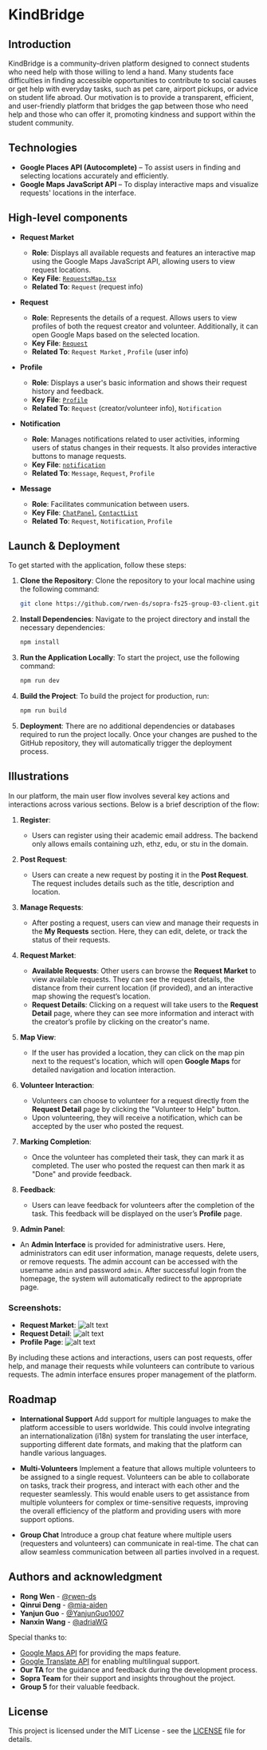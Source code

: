 # KindBridge

## Introduction

KindBridge is a community-driven platform designed to connect students who need help with those willing to lend a hand. Many students face difficulties in finding accessible opportunities to contribute to social causes or get help with everyday tasks, such as pet care, airport pickups, or advice on student life abroad. Our motivation is to provide a transparent, efficient, and user-friendly platform that bridges the gap between those who need help and those who can offer it, promoting kindness and support within the student community. 

## Technologies

- **Google Places API (Autocomplete)** – To assist users in finding and selecting locations accurately and efficiently.
- **Google Maps JavaScript API** – To display interactive maps and visualize requests' locations in the interface.
  

## High-level components

-  **Request Market**
   - **Role**: Displays all available requests and features an interactive map using the Google Maps JavaScript API, allowing users to view request locations.
   - **Key File**: [`RequestsMap.tsx`](app/components/RequestsMap.tsx)
   - **Related To**: `Request` (request info)

- **Request**
   - **Role**: Represents the details of a request. Allows users to view profiles of both the request creator and volunteer. Additionally, it can open Google Maps based on the selected location.
   - **Key File**: [`Request`](app/requests/[id]/page.tsx)
   - **Related To**: `Request Market` , `Profile` (user info)
  
- **Profile**
   - **Role**: Displays a user's basic information and shows their request history and feedback.
   - **Key File**: [`Profile`](app/users/[id]/page.tsx)
   - **Related To**: `Request` (creator/volunteer info), `Notification`

- **Notification**
   - **Role**: Manages notifications related to user activities, informing users of status changes in their requests. It also provides interactive buttons to manage requests.
   - **Key File**: [`notification`](app/notifications/page.tsx)
   - **Related To**: `Message`, `Request`, `Profile`

- **Message**
   - **Role**: Facilitates communication between users.
   - **Key File**: [`ChatPanel`](app/components/ChatPanel.tsx), [`ContactList`](app/components/ContactList.tsx)
   - **Related To**: `Request`, `Notification`, `Profile`

## Launch & Deployment
To get started with the application, follow these steps:

1. **Clone the Repository**:
   Clone the repository to your local machine using the following command:
   ```bash
   git clone https://github.com/rwen-ds/sopra-fs25-group-03-client.git
   ```
2. **Install Dependencies**: 
    Navigate to the project directory and install the necessary dependencies:
    ```bash
   npm install
   ```
3. **Run the Application Locally**:
   To start the project, use the following command:
    ```bash
   npm run dev
   ```
4. **Build the Project**:
   To build the project for production, run:
   ```bash
   npm run build
   ```
5. **Deployment**:
   There are no additional dependencies or databases required to run the project locally. Once your changes are pushed to the GitHub repository, they will automatically trigger the deployment process.

## Illustrations

In our platform, the main user flow involves several key actions and interactions across various sections. Below is a brief description of the flow:

1. **Register**:
   - Users can register using their academic email address. The backend only allows emails containing uzh, ethz, edu, or stu in the domain.

2. **Post Request**: 
   - Users can create a new request by posting it in the **Post Request**. The request includes details such as the title, description and location.

3. **Manage Requests**:
   - After posting a request, users can view and manage their requests in the **My Requests** section. Here, they can edit, delete, or track the status of their requests.

4. **Request Market**:
   - **Available Requests**: Other users can browse the **Request Market** to view available requests. They can see the request details, the distance from their current location (if provided), and an interactive map showing the request’s location.
   - **Request Details**: Clicking on a request will take users to the **Request Detail** page, where they can see more information and interact with the creator’s profile by clicking on the creator's name.

5. **Map View**:
   - If the user has provided a location, they can click on the map pin next to the request's location, which will open **Google Maps** for detailed navigation and location interaction.

6. **Volunteer Interaction**:
   - Volunteers can choose to volunteer for a request directly from the **Request Detail** page by clicking the "Volunteer to Help" button.
   - Upon volunteering, they will receive a notification, which can be accepted by the user who posted the request.

7. **Marking Completion**:
   - Once the volunteer has completed their task, they can mark it as completed. The user who posted the request can then mark it as "Done" and provide feedback.

8. **Feedback**:
   - Users can leave feedback for volunteers after the completion of the task. This feedback will be displayed on the user’s **Profile** page.

9.  **Admin Panel**:
   - An **Admin Interface** is provided for administrative users. Here, administrators can edit user information, manage requests, delete users, or remove requests. The admin account can be accessed with the username `admin` and password `admin`. After successful login from the homepage, the system will automatically redirect to the appropriate page.

### Screenshots:
- **Request Market**: ![alt text](public/image.png)
- **Request Detail**: ![alt text](public/image-1.png)
- **Profile Page**: ![alt text](public/image-2.png)

By including these actions and interactions, users can post requests, offer help, and manage their requests while volunteers can contribute to various requests. The admin interface ensures proper management of the platform.



## Roadmap
- **International Support**
   Add support for multiple languages to make the platform accessible to users worldwide. This could involve integrating an internationalization (i18n) system for translating the user interface, supporting different date formats, and making that the platform can handle various languages.

- **Multi-Volunteers**
   Implement a feature that allows multiple volunteers to be assigned to a single request. Volunteers can be able to collaborate on tasks, track their progress, and interact with each other and the requester seamlessly. This would enable users to get assistance from multiple volunteers for complex or time-sensitive requests, improving the overall efficiency of the platform and providing users with more support options.

- **Group Chat**
   Introduce a group chat feature where multiple users (requesters and volunteers) can communicate in real-time. The chat can allow seamless communication between all parties involved in a request.

## Authors and acknowledgment

* **Rong Wen**  - [@rwen-ds](https://github.com/rwen-ds)
* **Qinrui Deng** - [@mia-aiden](https://github.com/mia-aiden)
* **Yanjun Guo** - [@YanjunGuo1007](https://github.com/YanjunGuo1007)
* **Nanxin Wang** - [@adriaWG](https://github.com/adriaWG)

Special thanks to:
- [Google Maps API](https://developers.google.com/maps) for providing the maps feature.
- [Google Translate API](https://cloud.google.com/translate) for enabling multilingual support.
- **Our TA** for the guidance and feedback during the development process.
- **Sopra Team** for their support and insights throughout the project.
- **Group 5** for their valuable feedback.


## License

This project is licensed under the MIT License - see the [LICENSE](LICENSE) file for details.


